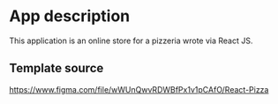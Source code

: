 # App description

This application is an online store for a pizzeria wrote via React JS.

## Template source

https://www.figma.com/file/wWUnQwvRDWBfPx1v1pCAfO/React-Pizza